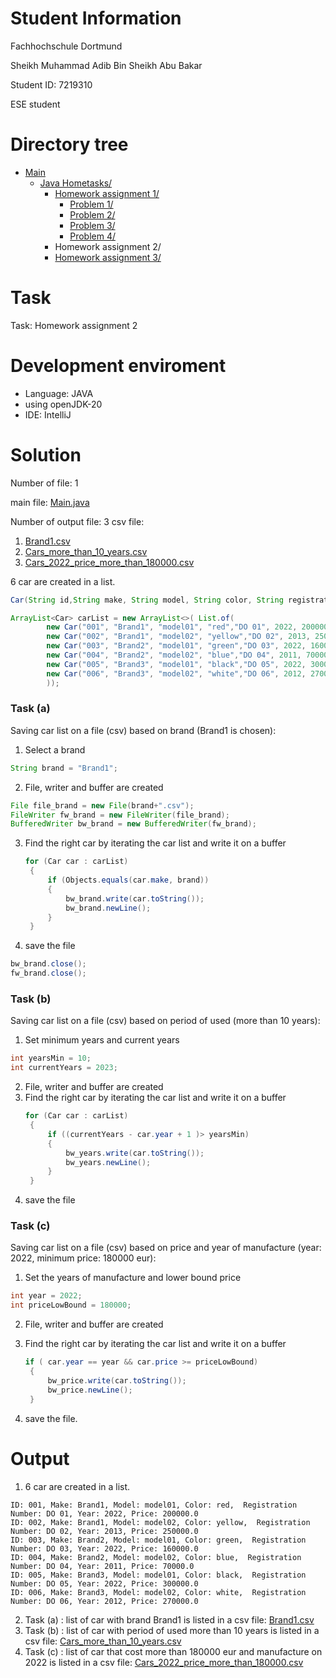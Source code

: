 # Student Information

Fachhochschule Dortmund

Sheikh Muhammad Adib Bin Sheikh Abu Bakar

Student ID: 7219310

ESE student

# Directory tree
* [Main](https://github.com/sheikh-adib/JAVA-Course/tree/main)
  * [Java Hometasks/](https://github.com/sheikh-adib/JAVA-Course/tree/main/Java%20Hometasks)
      * [Homework assignment 1/](https://github.com/sheikh-adib/JAVA-Course/tree/main/Java%20Hometasks/Homework_assignment_1)
        * [Problem 1/](https://github.com/sheikh-adib/JAVA-Course/tree/main/Java%20Hometasks/Homework_assignment_1/Problem_1)
        * [Problem 2/](https://github.com/sheikh-adib/JAVA-Course/tree/main/Java%20Hometasks/Homework_assignment_1/Problem_2)
        * [Problem 3/](https://github.com/sheikh-adib/JAVA-Course/tree/main/Java%20Hometasks/Homework_assignment_1/Problem_3)
        * [Problem 4/](https://github.com/sheikh-adib/JAVA-Course/tree/main/Java%20Hometasks/Homework_assignment_1/Problem_4)
      * Homework assignment 2/
      * [Homework assignment 3/](https://github.com/sheikh-adib/JAVA-Course/tree/main/Java%20Hometasks/Homework_assignment_3)

# Task
Task: Homework assignment 2

# Development enviroment
- Language: JAVA
- using openJDK-20
- IDE: IntelliJ

# Solution
Number of file: 1

main file: [Main.java](./src/Main.java)

Number of output file: 3 csv file:
1. [Brand1.csv](./Brand1.csv)
2. [Cars_more_than_10_years.csv](./Cars_more_than_10_years.csv)
3. [Cars_2022_price_more_than_180000.csv](./Cars_2022_price_more_than_180000.csv)

6 car are created in a list.
```java
Car(String id,String make, String model, String color, String registrationNumber, int year, double price)
```
```java
ArrayList<Car> carList = new ArrayList<>( List.of(
        new Car("001", "Brand1", "model01", "red","DO 01", 2022, 200000),
        new Car("002", "Brand1", "model02", "yellow","DO 02", 2013, 250000),
        new Car("003", "Brand2", "model01", "green","DO 03", 2022, 160000),
        new Car("004", "Brand2", "model02", "blue","DO 04", 2011, 70000),
        new Car("005", "Brand3", "model01", "black","DO 05", 2022, 300000),
        new Car("006", "Brand3", "model02", "white","DO 06", 2012, 270000)
        ));
```
### Task (a)
Saving car list on a file (csv) based on brand (Brand1 is chosen):
1. Select a brand
  ```java
  String brand = "Brand1";
  ```
2. File, writer and buffer are created
```java
File file_brand = new File(brand+".csv");
FileWriter fw_brand = new FileWriter(file_brand);
BufferedWriter bw_brand = new BufferedWriter(fw_brand);
```
3. Find the right car by iterating the car list and write it on a buffer
   ```java
   for (Car car : carList)
    {
        if (Objects.equals(car.make, brand))
        {
            bw_brand.write(car.toString());
            bw_brand.newLine();
        }
    }
    ```
4. save the file
  ```java
  bw_brand.close();
  fw_brand.close();
  ```
### Task (b)
Saving car list on a file (csv) based on period of used (more than 10 years):
1. Set minimum years and current years
  ```java
  int yearsMin = 10;
  int currentYears = 2023;
  ```
2. File, writer and buffer are created
3. Find the right car by iterating the car list and write it on a buffer
   ```java
   for (Car car : carList)
    {
        if ((currentYears - car.year + 1 )> yearsMin)
        {
            bw_years.write(car.toString());
            bw_years.newLine();
        }
    }
   ```
4. save the file

### Task (c)
Saving car list on a file (csv) based on price and year of manufacture (year: 2022, minimum price: 180000 eur):
1. Set the years of manufacture and lower bound price 
  ```java
  int year = 2022;
  int priceLowBound = 180000;
  ```
2. File, writer and buffer are created
3. Find the right car by iterating the car list and write it on a buffer
   
   ```java
   if ( car.year == year && car.price >= priceLowBound) 
    {
        bw_price.write(car.toString());
        bw_price.newLine();
    }
    ```
4. save the file.

# Output


1. 6 car are created in a list.

```
ID: 001, Make: Brand1, Model: model01, Color: red,  Registration Number: DO 01, Year: 2022, Price: 200000.0
ID: 002, Make: Brand1, Model: model02, Color: yellow,  Registration Number: DO 02, Year: 2013, Price: 250000.0
ID: 003, Make: Brand2, Model: model01, Color: green,  Registration Number: DO 03, Year: 2022, Price: 160000.0
ID: 004, Make: Brand2, Model: model02, Color: blue,  Registration Number: DO 04, Year: 2011, Price: 70000.0
ID: 005, Make: Brand3, Model: model01, Color: black,  Registration Number: DO 05, Year: 2022, Price: 300000.0
ID: 006, Make: Brand3, Model: model02, Color: white,  Registration Number: DO 06, Year: 2012, Price: 270000.0
```
2. Task (a) : list of car with brand Brand1 is listed in a csv file: [Brand1.csv](./Brand1.csv)
3. Task (b) : list of car with period of used more than 10 years is listed in a csv file: [Cars_more_than_10_years.csv](./Cars_more_than_10_years.csv)
4. Task (c) : list of car that cost more than 180000 eur and manufacture on 2022 is listed in a csv file: [Cars_2022_price_more_than_180000.csv](./Cars_2022_price_more_than_180000.csv)


